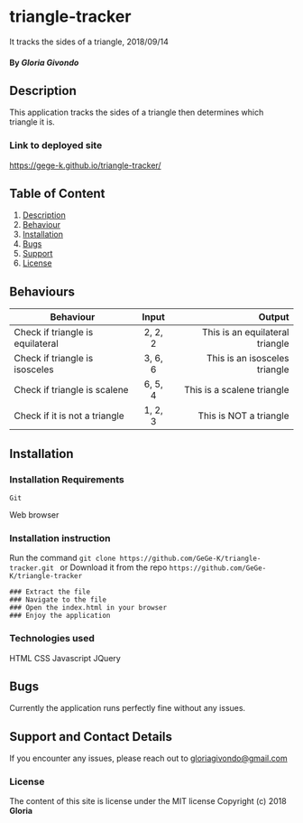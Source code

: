 # triangle-tracker
It tracks the sides of a triangle, 2018/09/14
#### By *Gloria Givondo*
## Description
This application tracks the sides of a triangle then determines which triangle it is.
### Link to deployed site
https://gege-k.github.io/triangle-tracker/
## Table of Content
1. [Description](#description)
2. [Behaviour](#behaviour)
3. [Installation](#installation)
4. [Bugs](#bugs)
5. [Support](#support)
6. [License](#license)
## Behaviours
|Behaviour   | Input     |  Output |
|------------|:---------:|---------------------------------:|
|Check if triangle is equilateral| 2, 2, 2|This is an equilateral triangle|
|Check if triangle is isosceles |3, 6, 6 |This is an isosceles triangle  |
|Check if triangle is scalene   |6, 5, 4 |This is a scalene triangle     |
|Check if it is not a triangle  |1, 2, 3 |This is NOT a triangle         |
## Installation
### Installation Requirements
```
Git
```
Web browser
### Installation instruction
Run the command  ```git clone https://github.com/GeGe-K/triangle-tracker.git ```
or
Download it from the repo ```https://github.com/GeGe-K/triangle-tracker ```

```
### Extract the file
### Navigate to the file
### Open the index.html in your browser
### Enjoy the application
```
### Technologies used
HTML
CSS
Javascript
JQuery
## Bugs
Currently the application runs perfectly fine without any issues.
## Support and Contact Details
If you encounter any issues, please reach out to gloriagivondo@gmail.com
### License
The content of this site is license under the MIT license
Copyright (c) 2018 **Gloria**
